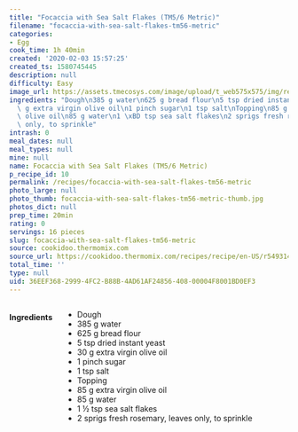 ```yaml
---
title: "Focaccia with Sea Salt Flakes (TM5/6 Metric)"
filename: "focaccia-with-sea-salt-flakes-tm56-metric"
categories:
- Egg
cook_time: 1h 40min
created: '2020-02-03 15:57:25'
created_ts: 1580745445
description: null
difficulty: Easy
image_url: https://assets.tmecosys.com/image/upload/t_web575x575/img/recipe/ras/Assets/63D3854D-D39C-4999-9DC0-AFF9583DB3F7/Derivates/BF9507B3-F2C0-4262-8346-649A5F980789.jpg
ingredients: "Dough\n385 g water\n625 g bread flour\n5 tsp dried instant yeast\n30\
  \ g extra virgin olive oil\n1 pinch sugar\n1 tsp salt\nTopping\n85 g extra virgin\
  \ olive oil\n85 g water\n1 \xBD tsp sea salt flakes\n2 sprigs fresh rosemary, leaves\
  \ only, to sprinkle"
intrash: 0
meal_dates: null
meal_types: null
mine: null
name: Focaccia with Sea Salt Flakes (TM5/6 Metric)
p_recipe_id: 10
permalink: /recipes/focaccia-with-sea-salt-flakes-tm56-metric
photo_large: null
photo_thumb: focaccia-with-sea-salt-flakes-tm56-metric-thumb.jpg
photos_dict: null
prep_time: 20min
rating: 0
servings: 16 pieces
slug: focaccia-with-sea-salt-flakes-tm56-metric
source: cookidoo.thermomix.com
source_url: https://cookidoo.thermomix.com/recipes/recipe/en-US/r549314
total_time: ''
type: null
uid: 36EEF368-2999-4FC2-B88B-4AD61AF24856-408-00004F8001BD0EF3
---
```

<div class="large-8 medium-7 columns" id="writeup">	</div><!-- #writeup -->
</div><!-- #row-one -->
<div class="row" id="row-two">	<div class="medium-4 small-5 columns" id="ingredients"><h4>Ingredients</h4><div class="box box-ingredients content"><ul>
<li>Dough</li>
<li>385 g water</li>
<li>625 g bread flour</li>
<li>5 tsp dried instant yeast</li>
<li>30 g extra virgin olive oil</li>
<li>1 pinch sugar</li>
<li>1 tsp salt</li>
<li>Topping</li>
<li>85 g extra virgin olive oil</li>
<li>85 g water</li>
<li>1 ½ tsp sea salt flakes</li>
<li>2 sprigs fresh rosemary, leaves only, to sprinkle</li>
</ul>
</div>	</div>	<div class="medium-6 small-7 columns" id="directions">	</div>